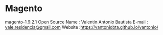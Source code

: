 # Magento
magento-1.9.2.1 Open Source
Name    : Valentin Antonio Bautista
E-mail  : vale.residencia@gmail.com
Website :https://vantoniobta.github.io/vantonio/

